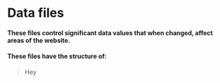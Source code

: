 <div align="left">
<h1>Data files</h1>
<h4>These files control significant data values that when changed, affect areas of the website.</h4>
<h4>These files have the structure of:</h4>
<blockquote>Hey</blockquote>
</div>